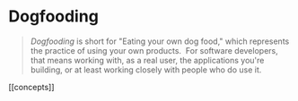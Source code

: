 # Dogfooding

> _Dogfooding_ is short for "Eating your own dog food," which represents the practice of using your own products.  For software developers, that means working with, as a real user, the applications you're building, or at least working closely with people who do use it.

[[concepts]]